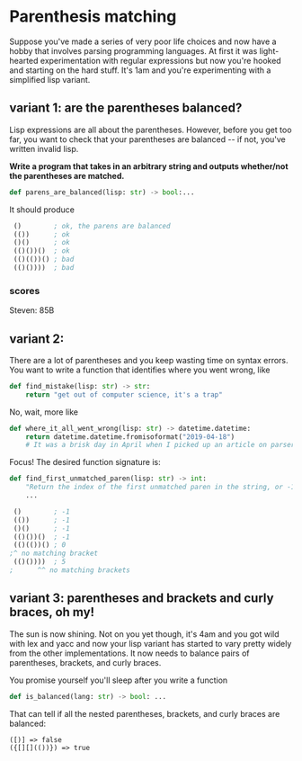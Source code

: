 # Parenthesis matching

Suppose you've made a series of very poor life choices and now have a hobby that involves parsing programming languages.
At first it was light-hearted experimentation with regular expressions but now you're hooked and starting on the hard stuff.
It's 1am and you're experimenting with a simplified lisp variant.

## variant 1: are the parentheses balanced?

Lisp expressions are all about the parentheses.
However, before you get too far, you want to check that your parentheses are balanced -- if not, you've written invalid lisp.

**Write a program that takes in an arbitrary string and outputs whether/not the parentheses are matched.**

```py
def parens_are_balanced(lisp: str) -> bool:...
```
It should produce
```lisp
 ()        ; ok, the parens are balanced
 (())      ; ok
 ()()      ; ok
 (()())()  ; ok
 (()(())() ; bad
 (()())))  ; bad
```

### scores
Steven: 85B

## variant 2:

There are a lot of parentheses and you keep wasting time on syntax errors.
You want to write a function that identifies where you went wrong, like

```py
def find_mistake(lisp: str) -> str:
    return "get out of computer science, it's a trap"
```
No, wait, more like
```py
def where_it_all_went_wrong(lisp: str) -> datetime.datetime:
    return datetime.datetime.fromisoformat("2019-04-18")
    # It was a brisk day in April when I picked up an article on parser combinators...
```
Focus! The desired function signature is:
```py
def find_first_unmatched_paren(lisp: str) -> int:
    "Return the index of the first unmatched paren in the string, or -1 if balanced"
    ...
```

```lisp
 ()        ; -1
 (())      ; -1
 ()()      ; -1
 (()())()  ; -1
 (()(())() ; 0
;^ no matching bracket
 (()())))  ; 5
;      ^^ no matching brackets
```

## variant 3: parentheses and brackets and curly braces, oh my!

The sun is now shining.
Not on you yet though, it's 4am and you got wild with lex and yacc and now your lisp variant has started to vary pretty widely from the other implementations.
It now needs to balance pairs of parentheses, brackets, and curly braces.

You promise yourself you'll sleep after you write a function

```py
def is_balanced(lang: str) -> bool: ...
```
That can tell if all the nested parentheses, brackets, and curly braces are balanced:
```
([)] => false
({[][](())}) => true
```
